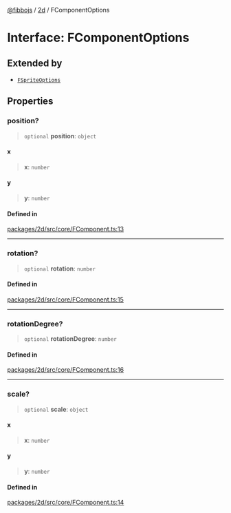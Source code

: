 [@fibbojs](/api/index) / [2d](/api/2d) / FComponentOptions

# Interface: FComponentOptions

## Extended by

- [`FSpriteOptions`](FSpriteOptions.md)

## Properties

### position?

> `optional` **position**: `object`

#### x

> **x**: `number`

#### y

> **y**: `number`

#### Defined in

[packages/2d/src/core/FComponent.ts:13](https://github.com/fibbojs/fibbo/blob/b15d2db28a257e995075ea40c3de44dde73dcbf1/packages/2d/src/core/FComponent.ts#L13)

***

### rotation?

> `optional` **rotation**: `number`

#### Defined in

[packages/2d/src/core/FComponent.ts:15](https://github.com/fibbojs/fibbo/blob/b15d2db28a257e995075ea40c3de44dde73dcbf1/packages/2d/src/core/FComponent.ts#L15)

***

### rotationDegree?

> `optional` **rotationDegree**: `number`

#### Defined in

[packages/2d/src/core/FComponent.ts:16](https://github.com/fibbojs/fibbo/blob/b15d2db28a257e995075ea40c3de44dde73dcbf1/packages/2d/src/core/FComponent.ts#L16)

***

### scale?

> `optional` **scale**: `object`

#### x

> **x**: `number`

#### y

> **y**: `number`

#### Defined in

[packages/2d/src/core/FComponent.ts:14](https://github.com/fibbojs/fibbo/blob/b15d2db28a257e995075ea40c3de44dde73dcbf1/packages/2d/src/core/FComponent.ts#L14)

